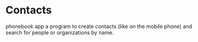 # Contacts
phonebook app
a program to create contacts (like on the mobile phone) and search for people or organizations by name.
